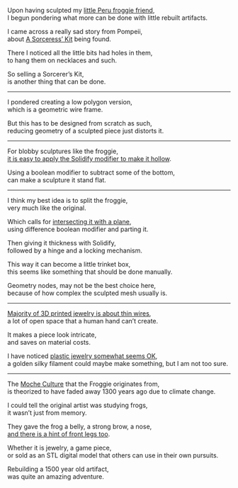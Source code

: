 Upon having sculpted my [little Peru froggie friend](https://www.clevelandart.org/art/1955.375#),\
I begun pondering what more can be done with little rebuilt artifacts.

I came across a really sad story from Pompeii,\
about [A Sorceress’ Kit](https://www.smithsonianmag.com/smart-news/sorceresss-kit-was-discovered-ashes-pompeii-180972907/) being found.

There I noticed all the little bits had holes in them,\
to hang them on necklaces and such.

So selling a Sorcerer’s Kit,\
is another thing that can be done.

---

I pondered creating a low polygon version,\
which is a geometric wire frame.

But this has to be designed from scratch as such,\
reducing geometry of a sculpted piece just distorts it.

---

For blobby sculptures like the froggie,\
[it is easy to apply the Solidify modifier to make it hollow](https://www.youtube.com/watch?v=A56g5VkznUA).

Using a boolean modifier to subtract some of the bottom,\
can make a sculpture it stand flat.

---

I think my best idea is to split the froggie,\
very much like the original.

Which calls for [intersecting it with a plane](https://www.youtube.com/watch?v=moPDPB4MY2U),\
using difference boolean modifier and parting it.

Then giving it thickness with Solidify,\
followed by a hinge and a locking mechanism.

This way it can become a little trinket box,\
this seems like something that should be done manually.

Geometry nodes, may not be the best choice here,\
because of how complex the sculpted mesh usually is.

---

[Majority of 3D printed jewelry is about thin wires](https://lite.qwant.com/?q=3D+Jewelry\&t=images),\
a lot of open space that a human hand can’t create.

It makes a piece look intricate,\
and saves on material costs.

I have noticed [plastic jewelry somewhat seems OK](https://www.instructables.com/3D-Print-Infill-Jewelry/),\
a golden silky filament could maybe make something, but I am not too sure.

---

The [Moche Culture](https://en.wikipedia.org/wiki/Moche_culture) that the Froggie originates from,\
is theorized to have faded away 1300 years ago due to climate change.

I could tell the original artist was studying frogs,\
it wasn’t just from memory.

They gave the frog a belly, a strong brow, a nose,\
[and there is a hint of front legs too](https://piction.clevelandart.org/cma/ump.di?e=51FCB021712D452AA0FDE31D4E0935E13629F9042C90C05AFBAB146AC74EF6F5\&s=24247294\&se=1672797228\&v=1\&f=%5C1955.375det01_o2.jpg).

Whether it is jewelry, a game piece,\
or sold as an STL digital model that others can use in their own pursuits.

Rebuilding a 1500 year old artifact,\
was quite an amazing adventure.
